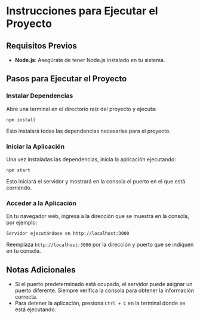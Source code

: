 
# Instrucciones para Ejecutar el Proyecto

## Requisitos Previos

-   **Node.js**: Asegúrate de tener Node.js instalado en tu sistema.

## Pasos para Ejecutar el Proyecto

### Instalar Dependencias

Abre una terminal en el directorio raíz del proyecto y ejecuta:

`npm install` 

Esto instalará todas las dependencias necesarias para el proyecto.

### Iniciar la Aplicación

Una vez instaladas las dependencias, inicia la aplicación ejecutando:

`npm start` 

Esto iniciará el servidor y mostrará en la consola el puerto en el que está corriendo.

### Acceder a la Aplicación

En tu navegador web, ingresa a la dirección que se muestra en la consola, por ejemplo:

`Servidor ejecutándose en http://localhost:3000` 

Reemplaza `http://localhost:3000` por la dirección y puerto que se indiquen en tu consola.

## Notas Adicionales

-   Si el puerto predeterminado está ocupado, el servidor puede asignar un puerto diferente. Siempre verifica la consola para obtener la información correcta.
-   Para detener la aplicación, presiona `Ctrl + C` en la terminal donde se está ejecutando.